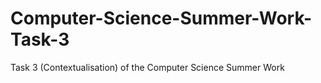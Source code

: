 # Computer-Science-Summer-Work-Task-3
Task 3 (Contextualisation) of the Computer Science Summer Work
